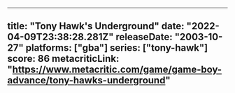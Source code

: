
---
title: "Tony Hawk's Underground"
date: "2022-04-09T23:38:28.281Z"
releaseDate: "2003-10-27"
platforms: ["gba"]
series: ["tony-hawk"]
score: 86
metacriticLink: "https://www.metacritic.com/game/game-boy-advance/tony-hawks-underground"
---
